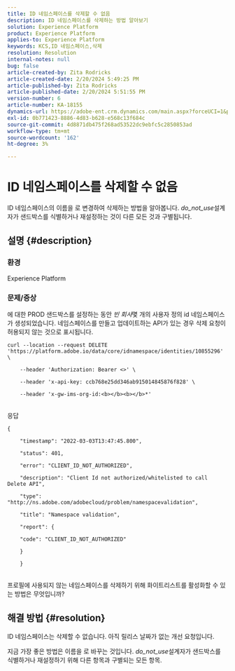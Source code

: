 ```yaml
---
title: ID 네임스페이스를 삭제할 수 없음
description: ID 네임스페이스를 삭제하는 방법 알아보기
solution: Experience Platform
product: Experience Platform
applies-to: Experience Platform
keywords: KCS,ID 네임스페이스,삭제
resolution: Resolution
internal-notes: null
bug: false
article-created-by: Zita Rodricks
article-created-date: 2/20/2024 5:49:25 PM
article-published-by: Zita Rodricks
article-published-date: 2/20/2024 5:51:55 PM
version-number: 6
article-number: KA-18155
dynamics-url: https://adobe-ent.crm.dynamics.com/main.aspx?forceUCI=1&pagetype=entityrecord&etn=knowledgearticle&id=e8603b5f-18d0-ee11-9079-6045bd006b4b
exl-id: 0b771423-8886-4d83-b628-e568c13f684c
source-git-commit: 4d8871db475f268ad53522dc9ebfc5c2850853ad
workflow-type: tm+mt
source-wordcount: '162'
ht-degree: 3%

---
```


# ID 네임스페이스를 삭제할 수 없음


ID 네임스페이스의 이름을 로 변경하여 삭제하는 방법을 알아봅니다. *do_not_use*&#x200B;설계자가 샌드박스를 식별하거나 재설정하는 것이 다른 모든 것과 구별됩니다.

## 설명 {#description}


### <b>환경</b>

Experience Platform



### <b>문제/증상</b>

에 대한 PROD 샌드박스를 설정하는 동안 *빈 회사*&#x200B;몇 개의 사용자 정의 id 네임스페이스가 생성되었습니다. 네임스페이스를 만들고 업데이트하는 API가 있는 경우 삭제 요청이 허용되지 않는 것으로 표시됩니다.


```
curl --location --request DELETE 'https://platform.adobe.io/data/core/idnamespace/identities/10855296' \

    --header 'Authorization: Bearer <>' \

    --header 'x-api-key: ccb768e25dd346ab915014845876f828' \

    --header 'x-gw-ims-org-id:<b></b><b></b>*'
```


<br>응답<br>

```
{

    "timestamp": "2022-03-03T13:47:45.800",

    "status": 401,

    "error": "CLIENT_ID_NOT_AUTHORIZED",

    "description": "Client Id not authorized/whitelisted to call Delete API",

    "type": "http://ns.adobe.com/adobecloud/problem/namespacevalidation",

    "title": "Namespace validation",

    "report": {

    "code": "CLIENT_ID_NOT_AUTHORIZED"

    }

    }
```


<br>프로필에 사용되지 않는 네임스페이스를 삭제하기 위해 화이트리스트를 활성화할 수 있는 방법은 무엇입니까?<br>



## 해결 방법 {#resolution}


ID 네임스페이스는 삭제할 수 없습니다. 아직 릴리스 날짜가 없는 개선 요청입니다.

지금 가장 좋은 방법은 이름을 로 바꾸는 것입니다. *do_not_use*&#x200B;설계자가 샌드박스를 식별하거나 재설정하기 위해 다른 항목과 구별되는 모든 항목.
